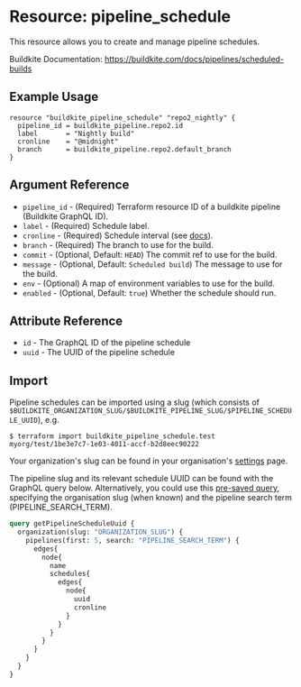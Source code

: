 # Resource: pipeline_schedule

This resource allows you to create and manage pipeline schedules.

Buildkite Documentation: https://buildkite.com/docs/pipelines/scheduled-builds

## Example Usage

```hcl
resource "buildkite_pipeline_schedule" "repo2_nightly" {
  pipeline_id = buildkite_pipeline.repo2.id
  label       = "Nightly build"
  cronline    = "@midnight"
  branch      = buildkite_pipeline.repo2.default_branch
}
```

## Argument Reference

* `pipeline_id` - (Required) Terraform resource ID of a buildkite pipeline (Buildkite GraphQL ID).
* `label` - (Required) Schedule label.
* `cronline` - (Required) Schedule interval (see [docs](https://buildkite.com/docs/pipelines/scheduled-builds#schedule-intervals)).
* `branch` - (Required) The branch to use for the build.
* `commit` - (Optional, Default: `HEAD`) The commit ref to use for the build.
* `message` - (Optional, Default: `Scheduled build`) The message to use for the build.
* `env` - (Optional) A map of environment variables to use for the build.
* `enabled` - (Optional, Default: `true`) Whether the schedule should run.

## Attribute Reference

* `id` - The GraphQL ID of the pipeline schedule
* `uuid` - The UUID of the pipeline schedule

## Import

Pipeline schedules can be imported using a slug (which consists of `$BUILDKITE_ORGANIZATION_SLUG/$BUILDKITE_PIPELINE_SLUG/$PIPELINE_SCHEDULE_UUID`), e.g.

```
$ terraform import buildkite_pipeline_schedule.test myorg/test/1be3e7c7-1e03-4011-accf-b2d8eec90222
```

Your organization's slug can be found in your organisation's [settings](https://buildkite.com/organizations/~/settingss) page. 

The pipeline slug and its relevant schedule UUID can be found with the GraphQL query below. Alternatively, you could use this [pre-saved query](https://buildkite.com/user/graphql/console/abf9270e-eccf-4c5f-af21-4cd35164ab6c), specifying the organisation slug (when known) and the pipeline search term (PIPELINE_SEARCH_TERM).

```graphql
query getPipelineScheduleUuid {
  organization(slug: "ORGANIZATION_SLUG") {
    pipelines(first: 5, search: "PIPELINE_SEARCH_TERM") {
      edges{
        node{
          name
          schedules{
            edges{ 
              node{
                uuid
                cronline
              }
            }
          }
        }
      }
    }
  }
}
```
